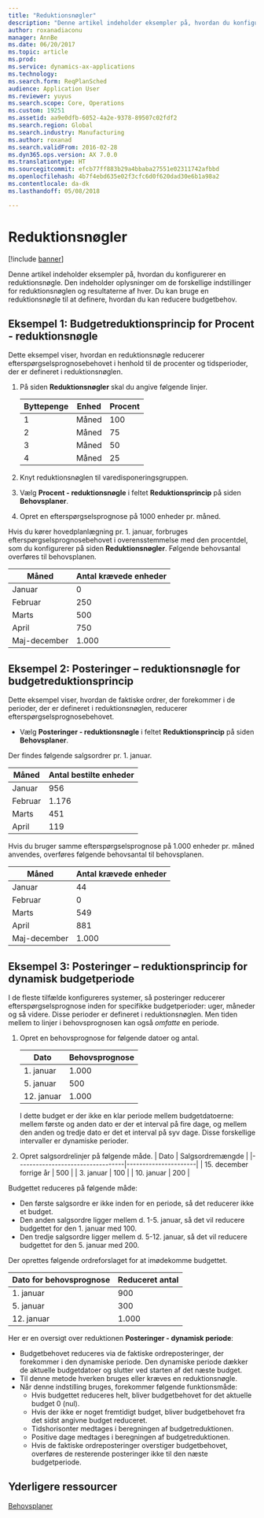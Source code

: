 ```yaml
---
title: "Reduktionsnøgler"
description: "Denne artikel indeholder eksempler på, hvordan du konfigurerer en reduktionsnøgle. Den indeholder oplysninger om de forskellige indstillinger for reduktionsnøglen og resultaterne af hver. Du kan bruge en reduktionsnøgle til at definere, hvordan du kan reducere budgetbehov."
author: roxanadiaconu
manager: AnnBe
ms.date: 06/20/2017
ms.topic: article
ms.prod: 
ms.service: dynamics-ax-applications
ms.technology: 
ms.search.form: ReqPlanSched
audience: Application User
ms.reviewer: yuyus
ms.search.scope: Core, Operations
ms.custom: 19251
ms.assetid: aa9e0dfb-6052-4a2e-9378-89507c02fdf2
ms.search.region: Global
ms.search.industry: Manufacturing
ms.author: roxanad
ms.search.validFrom: 2016-02-28
ms.dyn365.ops.version: AX 7.0.0
ms.translationtype: HT
ms.sourcegitcommit: efcb77ff883b29a4bbaba27551e02311742afbbd
ms.openlocfilehash: 4b7f4ebd635e02f3cfc6d0f620dad30e6b1a98a2
ms.contentlocale: da-dk
ms.lasthandoff: 05/08/2018

---
```


# <a name="reduction-keys"></a>Reduktionsnøgler

[!include [banner](../includes/banner.md)]

Denne artikel indeholder eksempler på, hvordan du konfigurerer en reduktionsnøgle. Den indeholder oplysninger om de forskellige indstillinger for reduktionsnøglen og resultaterne af hver. Du kan bruge en reduktionsnøgle til at definere, hvordan du kan reducere budgetbehov.

<a name="example-1-percent---reduction-key-forecast-reduction-principle"></a>Eksempel 1: Budgetreduktionsprincip for Procent - reduktionsnøgle
---------------------------------------------------------------

Dette eksempel viser, hvordan en reduktionsnøgle reducerer efterspørgselsprognosebehovet i henhold til de procenter og tidsperioder, der er defineret i reduktionsnøglen.

1. På siden **Reduktionsnøgler** skal du angive følgende linjer.

   | Byttepenge | Enhed  | Procent |
   |--------|-------|---------|
   |   1    | Måned |   100   |
   |   2    | Måned |   75    |
   |   3    | Måned |   50    |
   |   4    | Måned |   25    |


2. Knyt reduktionsnøglen til varedisponeringsgruppen.
3. Vælg **Procent - reduktionsnøgle** i feltet **Reduktionsprincip** på siden **Behovsplaner**.
4. Opret en efterspørgselsprognose på 1000 enheder pr. måned.

Hvis du kører hovedplanlægning pr. 1. januar, forbruges efterspørgselsprognosebehovet i overensstemmelse med den procentdel, som du konfigurerer på siden **Reduktionsnøgler**. Følgende behovsantal overføres til behovsplanen.

| Måned                | Antal krævede enheder |
|----------------------|---------------------------|
| Januar              | 0                         |
| Februar             | 250                       |
| Marts                | 500                       |
| April                | 750                       |
| Maj-december | 1.000                     |

## <a name="example-2-transactions--reduction-key-forecast-reduction-principle"></a>Eksempel 2: Posteringer – reduktionsnøgle for budgetreduktionsprincip
Dette eksempel viser, hvordan de faktiske ordrer, der forekommer i de perioder, der er defineret i reduktionsnøglen, reducerer efterspørgselsprognosebehovet.

-   Vælg **Posteringer - reduktionsnøgle** i feltet **Reduktionsprincip** på siden **Behovsplaner**.

Der findes følgende salgsordrer pr. 1. januar.

| Måned    | Antal bestilte enheder |
|----------|--------------------------|
| Januar  | 956                      |
| Februar | 1.176                    |
| Marts    | 451                      |
| April    | 119                      |

Hvis du bruger samme efterspørgselsprognose på 1.000 enheder pr. måned anvendes, overføres følgende behovsantal til behovsplanen.

| Måned                | Antal krævede enheder |
|----------------------|---------------------------|
| Januar              | 44                        |
| Februar             | 0                         |
| Marts                | 549                       |
| April                | 881                       |
| Maj-december | 1.000                     |

## <a name="example-3-transactions--dynamic-period-forecast-reduction-principle"></a>Eksempel 3: Posteringer – reduktionsprincip for dynamisk budgetperiode
I de fleste tilfælde konfigureres systemer, så posteringer reducerer efterspørgselsprognose inden for specifikke budgetperioder: uger, måneder og så videre. Disse perioder er defineret i reduktionsnøglen. Men tiden mellem to linjer i behovsprognosen kan også *omfatte* en periode.

1. Opret en behovsprognose for følgende datoer og antal.

   | Dato       | Behovsprognose |
   |------------|-----------------|
   | 1. januar  | 1.000           |
   | 5. januar  | 500             |
   | 12. januar | 1.000           |

   I dette budget er der ikke en klar periode mellem budgetdatoerne: mellem første og anden dato er der et interval på fire dage, og mellem den anden og tredje dato er det et interval på syv dage. Disse forskellige intervaller er dynamiske perioder.
2. Opret salgsordrelinjer på følgende måde.
   | Dato                             | Salgsordremængde |
   |----------------------------------|----------------------|
   | 15. december forrige år | 500                  |
   | 3. januar                        | 100                  |
   | 10. januar                       | 200                  |

Budgettet reduceres på følgende måde:

-   Den første salgsordre er ikke inden for en periode, så det reducerer ikke et budget.
-   Den anden salgsordre ligger mellem d. 1-5. januar, så det vil reducere budgettet for den 1. januar med 100.
-   Den tredje salgsordre ligger mellem d. 5-12. januar, så det vil reducere budgettet for den 5. januar med 200.

Der oprettes følgende ordreforslaget for at imødekomme budgettet.

| Dato for behovsprognose | Reduceret antal |
|----------------------|------------------|
| 1. januar            | 900              |
| 5. januar            | 300              |
| 12. januar           | 1.000            |

Her er en oversigt over reduktionen **Posteringer - dynamisk periode**:

-   Budgetbehovet reduceres via de faktiske ordreposteringer, der forekommer i den dynamiske periode. Den dynamiske periode dækker de aktuelle budgetdatoer og slutter ved starten af det næste budget.
-   Til denne metode hverken bruges eller kræves en reduktionsnøgle.
-   Når denne indstilling bruges, forekommer følgende funktionsmåde:
    -   Hvis budgettet reduceres helt, bliver budgetbehovet for det aktuelle budget 0 (nul).
    -   Hvis der ikke er noget fremtidigt budget, bliver budgetbehovet fra det sidst angivne budget reduceret.
    -   Tidshorisonter medtages i beregningen af budgetreduktionen.
    -   Positive dage medtages i beregningen af budgetreduktionen.
    -   Hvis de faktiske ordreposteringer overstiger budgetbehovet, overføres de resterende posteringer ikke til den næste budgetperiode.


<a name="additional-resources"></a>Yderligere ressourcer
--------

[Behovsplaner](master-plans.md)




